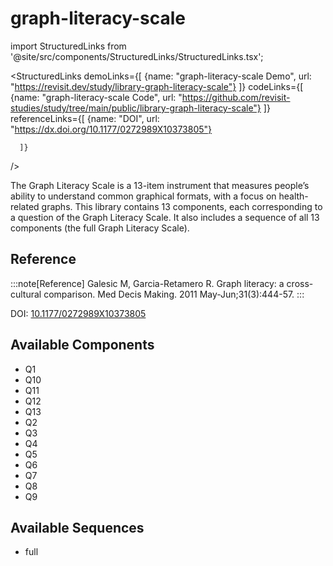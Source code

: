 
# graph-literacy-scale

import StructuredLinks from '@site/src/components/StructuredLinks/StructuredLinks.tsx';
  
  <StructuredLinks
      demoLinks={[
        {name: "graph-literacy-scale Demo", url: "https://revisit.dev/study/library-graph-literacy-scale"}
      ]}
      codeLinks={[
        {name: "graph-literacy-scale Code", url: "https://github.com/revisit-studies/study/tree/main/public/library-graph-literacy-scale"}
      ]}
      referenceLinks={[
        {name: "DOI", url: "https://dx.doi.org/10.1177/0272989X10373805"}
        
      ]}
  />



The Graph Literacy Scale is a 13-item instrument that measures people’s ability to understand common graphical formats, with a focus on health-related graphs. This library contains 13 components, each corresponding to a question of the Graph Literacy Scale. It also includes a sequence of all 13 components (the full Graph Literacy Scale).

## Reference

:::note[Reference]
Galesic M, Garcia-Retamero R. Graph literacy: a cross-cultural comparison. Med Decis Making. 2011 May-Jun;31(3):444-57.
:::

DOI: [10.1177/0272989X10373805](https://dx.doi.org/10.1177/0272989X10373805)



## Available Components

- Q1
- Q10
- Q11
- Q12
- Q13
- Q2
- Q3
- Q4
- Q5
- Q6
- Q7
- Q8
- Q9

## Available Sequences

- full


